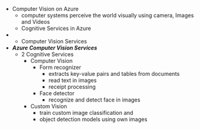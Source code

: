 - Computer Vision on Azure
  - computer systems perceive the world visually using camera, Images and Videos
  - Cognitive Services in Azure
-   - Computer Vision Services
- ***Azure Computer Vision Services***
  - 2 Cognitive Services
    - Computer Vision
      - Form recognizer
        - extracts key-value pairs and tables from documents
        - read text in images
        - receipt processing
      - Face detector
        - recognize and detect face in images
    - Custom Vision
      - train custom image classification and 
      - object detection models using own images
